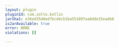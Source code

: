 ```yaml
---
layout: plugin
pluginId: com.zoltu.kotlin
jarSha1: e36ed35d8ed7bcd4cb1ba551097aa8dde15eadb8
isJarAvailable: true
error: NONE
violations: []

---
```


